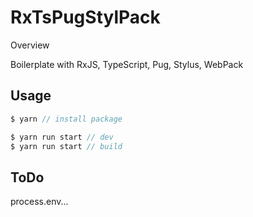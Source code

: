 RxTsPugStylPack
====

Overview

Boilerplate with RxJS, TypeScript, Pug, Stylus, WebPack

## Usage

```javascript
$ yarn // install package

$ yarn run start // dev
$ yarn run start // build
```

## ToDo

process.env...
